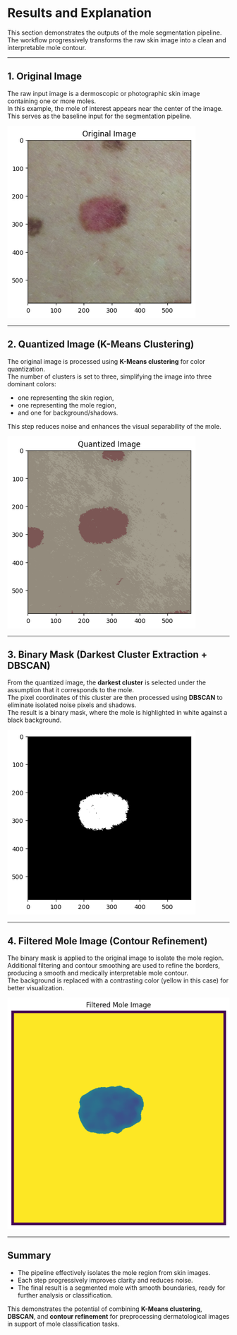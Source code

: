 # Results and Explanation

This section demonstrates the outputs of the mole segmentation pipeline.  
The workflow progressively transforms the raw skin image into a clean and interpretable mole contour.

---

## 1. Original Image
The raw input image is a dermoscopic or photographic skin image containing one or more moles.  
In this example, the mole of interest appears near the center of the image.  
This serves as the baseline input for the segmentation pipeline.

![Original Image](Original-img.png)

---

## 2. Quantized Image (K-Means Clustering)
The original image is processed using **K-Means clustering** for color quantization.  
The number of clusters is set to three, simplifying the image into three dominant colors:
- one representing the skin region,  
- one representing the mole region,  
- and one for background/shadows.  

This step reduces noise and enhances the visual separability of the mole.

![Quantized Image](Quantized-img.png)

---

## 3. Binary Mask (Darkest Cluster Extraction + DBSCAN)
From the quantized image, the **darkest cluster** is selected under the assumption that it corresponds to the mole.  
The pixel coordinates of this cluster are then processed using **DBSCAN** to eliminate isolated noise pixels and shadows.  
The result is a binary mask, where the mole is highlighted in white against a black background.

![Binary Mask](Binary-img.png)

---

## 4. Filtered Mole Image (Contour Refinement)
The binary mask is applied to the original image to isolate the mole region.  
Additional filtering and contour smoothing are used to refine the borders, producing a smooth and medically interpretable mole contour.  
The background is replaced with a contrasting color (yellow in this case) for better visualization.

![Filtered Mole Image](Filtered-mole-img.png)

---

## Summary
- The pipeline effectively isolates the mole region from skin images.  
- Each step progressively improves clarity and reduces noise.  
- The final result is a segmented mole with smooth boundaries, ready for further analysis or classification.  

This demonstrates the potential of combining **K-Means clustering**, **DBSCAN**, and **contour refinement** for preprocessing dermatological images in support of mole classification tasks.

